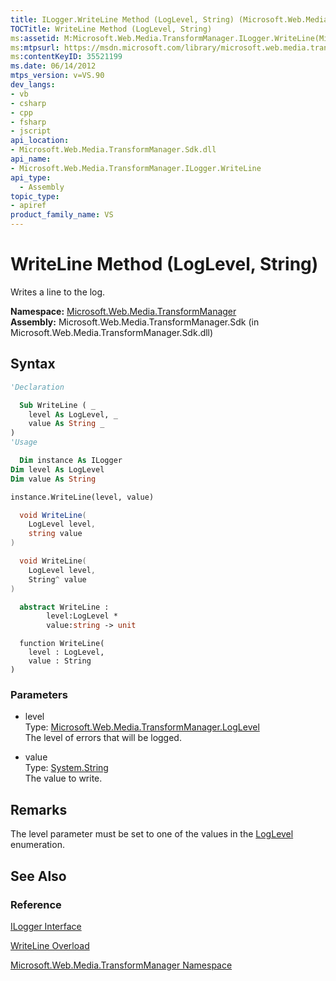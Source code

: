 ```yaml
---
title: ILogger.WriteLine Method (LogLevel, String) (Microsoft.Web.Media.TransformManager)
TOCTitle: WriteLine Method (LogLevel, String)
ms:assetid: M:Microsoft.Web.Media.TransformManager.ILogger.WriteLine(Microsoft.Web.Media.TransformManager.LogLevel,System.String)
ms:mtpsurl: https://msdn.microsoft.com/library/microsoft.web.media.transformmanager.ilogger.writeline(v=VS.90)
ms:contentKeyID: 35521199
ms.date: 06/14/2012
mtps_version: v=VS.90
dev_langs:
- vb
- csharp
- cpp
- fsharp
- jscript
api_location:
- Microsoft.Web.Media.TransformManager.Sdk.dll
api_name:
- Microsoft.Web.Media.TransformManager.ILogger.WriteLine
api_type:
  - Assembly
topic_type:
- apiref
product_family_name: VS
---
```


# WriteLine Method (LogLevel, String)

Writes a line to the log.

**Namespace:**  [Microsoft.Web.Media.TransformManager](microsoft-web-media-transformmanager-namespace.md)  
**Assembly:**  Microsoft.Web.Media.TransformManager.Sdk (in Microsoft.Web.Media.TransformManager.Sdk.dll)

## Syntax

```vb
'Declaration

  Sub WriteLine ( _
    level As LogLevel, _
    value As String _
)
'Usage

  Dim instance As ILogger
Dim level As LogLevel
Dim value As String

instance.WriteLine(level, value)
```

```csharp
  void WriteLine(
    LogLevel level,
    string value
)
```

```cpp
  void WriteLine(
    LogLevel level,
    String^ value
)
```

``` fsharp
  abstract WriteLine :
        level:LogLevel *
        value:string -> unit
```

```jscript
  function WriteLine(
    level : LogLevel,
    value : String
)
```

### Parameters

  - level  
    Type: [Microsoft.Web.Media.TransformManager.LogLevel](loglevel-enumeration-microsoft-web-media-transformmanager.md)  
    The level of errors that will be logged.  

<!-- end list -->

  - value  
    Type: [System.String](https://msdn.microsoft.com/library/s1wwdcbf)  
    The value to write.  

## Remarks

The level parameter must be set to one of the values in the [LogLevel](loglevel-enumeration-microsoft-web-media-transformmanager.md) enumeration.

## See Also

### Reference

[ILogger Interface](ilogger-interface-microsoft-web-media-transformmanager.md)

[WriteLine Overload](ilogger-writeline-method-microsoft-web-media-transformmanager.md)

[Microsoft.Web.Media.TransformManager Namespace](microsoft-web-media-transformmanager-namespace.md)
